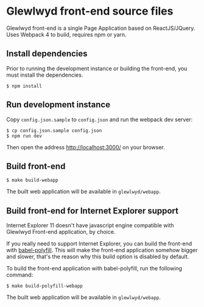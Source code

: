# Glewlwyd front-end source files

Glewlwyd front-end is a single Page Application based on ReactJS/JQuery. Uses Webpack 4 to build, requires npm or yarn.

## Install dependencies

Prior to running the development instance or building the front-end, you must install the dependencies.

```shell
$ npm install
```

## Run development instance

Copy `config.json.sample` to `config.json` and run the webpack dev server:

```shell
$ cp config.json.sample config.json
$ npm run dev
```

Then open the address [http://localhost:3000/](http://localhost:3000/) on your browser.

## Build front-end

```shell
$ make build-webapp
```

The built web application will be available in `glewlwyd/webapp`.

## Build front-end for Internet Explorer support

Internet Explorer 11 doesn't have javascript engine compatible with Glewlwyd Front-end application, by choice.

If you really need to support Internet Explorer, you can build the front-end with [babel-polyfill](https://babeljs.io/docs/en/babel-polyfill). This will make the front-end application somehow bigger and slower, that's the reason why this build option is disabled by default.

To build the front-end application with babel-polyfill, run the following command:

```shell
$ make build-polyfill-webapp
```

The built web application will be available in `glewlwyd/webapp`.
